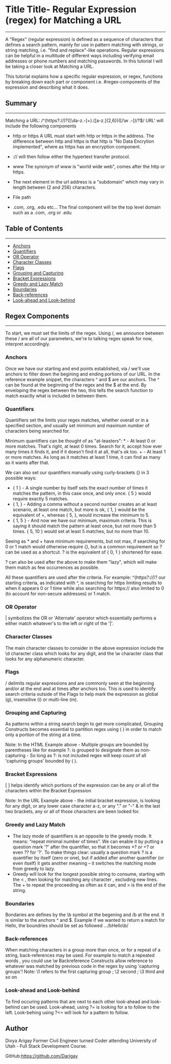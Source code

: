 # Title  Title- Regular Expression (regex) for Matching a URL
--------------------------------------------------------------
A "Regex" (regular expression) is defined as a sequence of characters that defines a search pattern, 
           mainly for use in pattern matching with strings, or string matching, i.e. "find and replace"-like operations. 
Regular expressions can be helpful in a multitude of different ways including verifying email addresses or phone numbers 
and matching passwords. In this tutorial I will be taking a closer look at Matching a URL.

This tutorial explains how a specific regular expression, or regex, functions by breaking down each part or component i.e. 
#regex-components of the expression and describing what it does.


## Summary
--------------
Matching a URL: /^(https?:\/\/)?([\da-z\.-]+)\.([a-z\.]{2,6})([\/\w \.-]*)*\/?$/
URL' will include the following components 

- http or https
    A URL must start with http or https in the address. 
    The difference between http and https is that 
          http is "No Data Encrytion implemented", where as
          https has an encryption component. 
- :// 
    will then follow either the hypertext transfer protocol. 
- www
    The synonym of www is "world wide web", comes after the http or https. 

- The next element in the url address is a "subdomain" which may vary in length between (2 and 256) characters. 
- File path 
- .com, .org, .edu etc...
    The final component will be the top level domain such as a .com, .org or .edu


## Table of Contents
---------------------------------------
- [Anchors](#anchors)
- [Quantifiers](#quantifiers)
- [OR Operator](#or-operator)
- [Character Classes](#character-classes)
- [Flags](#flags)
- [Grouping and Capturing](#grouping-and-capturing)
- [Bracket Expressions](#bracket-expressions)
- [Greedy and Lazy Match](#greedy-and-lazy-match)
- [Boundaries](#boundaries)
- [Back-references](#back-references)
- [Look-ahead and Look-behind](#look-ahead-and-look-behind)

## Regex Components
-------------------------
To start, we must set the limits of the regex. Using /, we announce between these / are all of our parameters, we're to talking regex speak for now, interpret accordingly.

### Anchors
Once we have our starting and end points established, via / we'll use anchors to filter down the begining and ending portions of our URL. In the reference example snippet, the characters ^ and $ are our anchors.
The ^ can be found at the beginning of the regex and the $ at the end. 
By enveloping the regex between the two, this tells the search function to match exactly what is included in between them.

### Quantifiers
Quantifiers set the limits your regex matches, whether overall or in a specified section, and usually set minimum and maximum number of characters being searched for. 

Minimum quantifiers can be thought of as "at-leasters": * - At least 0 or more matches. That's right, at least 0 times. Search for it, accept how ever many times it finds it, and if it doesn't find it at all, that's ok too. + - At least 1 or more matches. As long as it matches at least 1 time, it can find as many as it wants after that.

We can also set our quantifiers manually using curly-brackets {} in 3 possible ways:
- { 1 } - A single number by itself sets the exact number of times it matches the pattern, in this case once, and only once. { 5 } would require exactly 5 matches.
- { 1, } - Adding a comma without a second number creates an at least scenario, at least one match, but more is ok, { 1, } would be the equivalent of +, whereas { 5, }, would increase the minimum to 5.
- { 1, 5 } - And now we have our minimum, maximum criteria. This is saying it should match the pattern at least once, but not more than 5 times. { 5, 10 } would set at least 5 matches, but no more than 10.

Seeing as * and + have minimum requirements, but not max, if searching for 0 or 1 match would otherwise require {}, but is a common requirement so ? can be used as a shortcut. ? is the equivalent of { 0, 1 } shortened for ease.

? can also be used after the above to make them "lazy", which will make them match as few occurrences as possible.

All these quantifiers are used after the criteria. For example:
^(https?:\/\/)? our starting criteria, as indicated with ^, is searching for https limiting results to when it appears 0 or 1 time while also searching for https:// also limited to 0 (to account for non-secure addresses) or 1 match.

### OR Operator
| symbolizes the OR or 'Alternate' operator which essentially performs a either match whatever's to the left or right of the '|'.

### Character Classes
The main character classes to consider in the above expression include the \d character class which looks for any digit, and the \w character class that looks for any alphanumeric character.

### Flags
/ delimits regular expressions and are commonly seen at the beginning and/or at the end and at times after anchors too. This is used to identify search criteria outside of the Flags to help mark the expression as global (g), insensitive (i) or multi-line (m).

### Grouping and Capturing
As patterns within a string search begin to get more complicated, Grouping Constructs becomes essential to partition regex using ( ) in order to match only a portion of the string at a time.

Note: In the HTML Example above - Multiple groups are bounded by parentheses like for example ?: is grouped to designate them as non-capturing - So long as ?: is not included regex will keep count of all 'capturing groups' bounded by ( ).

### Bracket Expressions
[ ] helps identify which portions of the expression can be any or all of the characters within the Bracket Expression

Note: In the URL Example above - the initial bracket expression, is looking for any digit, or any lower case character a-z, or any "." or "-" & in the last two brackets, any or all of those characters are been looked for.

### Greedy and Lazy Match
- The lazy mode of quantifiers is an opposite to the greedy mode. It means: “repeat minimal number of times”.
We can enable it by putting a question mark '?' after the quantifier, so that it becomes *? or +? or even ?? for '?'.
To make things clear: usually a question mark ? is a quantifier by itself (zero or one), but if added after another quantifier (or even itself) it gets another meaning – it switches the matching mode from greedy to lazy.
- Greedy will look for the longest possible string to consume, starting with the < , then looking for matching any character , excluding new lines. The + to repeat the proceeding as often as it can, and > is the end of the string.

### Boundaries
Bondaries are defines by the \b symbol at the begening and /b at the end. It is similar to the anchors ^ and $. 
Example if we wanted to return a match for Hello, the boundries should be set as followed ...\/bHello\b/ 

### Back-references
When matching characters in a group more than once, or for a repeat of a string, back-references may be used. 
For example to match a repeated words , you could use \w
Backreference Constructs allow reference to whatever was matched by previous code in the regex by using 'capturing groups'!
Note: \1 refers to the first capturing group ; \2 second ; \3 third and so on

### Look-ahead and Look-behind
To find occuring patterns that are next to each other look-ahead and look-behind can be used. 
Look-ahead, using ?=  is looking for a to follow to the left.
Look-behing using ?<= will look for a pattern to follow.

## Author
Divya Arigay
Former Civil Engineer turned Coder attending University of Utah - Full Stack Development Course.

GitHub:https://github.com/Darigay
